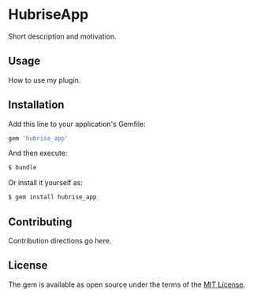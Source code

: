# HubriseApp
Short description and motivation.

## Usage
How to use my plugin.

## Installation
Add this line to your application's Gemfile:

```ruby
gem 'hubrise_app'
```

And then execute:
```bash
$ bundle
```

Or install it yourself as:
```bash
$ gem install hubrise_app
```

## Contributing
Contribution directions go here.

## License
The gem is available as open source under the terms of the [MIT License](https://opensource.org/licenses/MIT).
